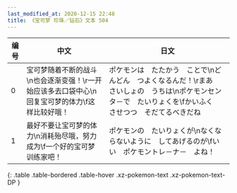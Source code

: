 ```yaml
---
last_modified_at: 2020-12-15 22:48
title: 《宝可梦 珍珠／钻石》文本 504
---
```

| 编号 | 中文 | 日文 |
| ---- | ---- | ---- |
| 0 | 宝可梦随着不断的战斗\n也会逐渐变强！\r一开始应该多去口袋中心\n回复宝可梦的体力\f这样比较好哦！ | ポケモンは　たたかう　ことで\nどんどん　つよくなるんだ！\rまあ　さいしょの　うちは\nポケモンセンタ－で　たいりょくを\fかいふく　させつつ　そだてるべきだね |
| 1 | 最好不要让宝可梦的体力\n消耗殆尽哦，努力成为\f一个好的宝可梦训练家吧！ | ポケモンの　たいりょくが\nなくならないように　してあげるのが\fいい　ポケモントレ－ナ－　よね！ |
{: .table .table-bordered .table-hover .xz-pokemon-text .xz-pokemon-text-DP }